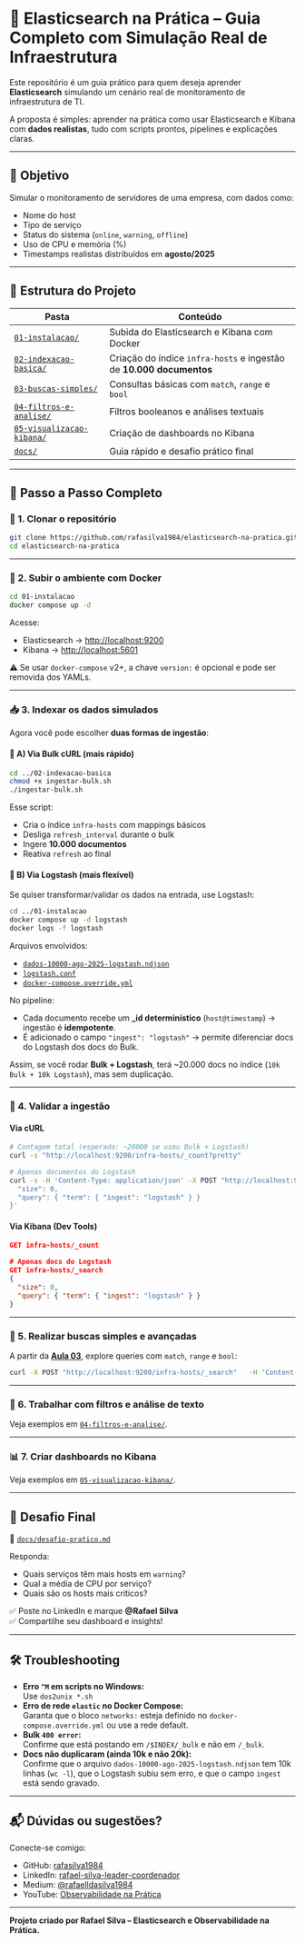# 📘 Elasticsearch na Prática – Guia Completo com Simulação Real de Infraestrutura

Este repositório é um guia prático para quem deseja aprender **Elasticsearch** simulando um cenário real de monitoramento de infraestrutura de TI.  

A proposta é simples: aprender na prática como usar Elasticsearch e Kibana com **dados realistas**, tudo com scripts prontos, pipelines e explicações claras.

---

## 🎯 Objetivo

Simular o monitoramento de servidores de uma empresa, com dados como:
- Nome do host
- Tipo de serviço
- Status do sistema (`online`, `warning`, `offline`)
- Uso de CPU e memória (%)
- Timestamps realistas distribuídos em **agosto/2025**

---

## 🧱 Estrutura do Projeto

| Pasta                                                                                   | Conteúdo                                                                 |
|-----------------------------------------------------------------------------------------|--------------------------------------------------------------------------|
| [`01-instalacao/`](./01-instalacao)                                                     | Subida do Elasticsearch e Kibana com Docker                             |
| [`02-indexacao-basica/`](./02-indexacao-basica)                                         | Criação do índice `infra-hosts` e ingestão de **10.000 documentos**      |
| [`03-buscas-simples/`](./03-buscas-simples)                                             | Consultas básicas com `match`, `range` e `bool`                         |
| [`04-filtros-e-analise/`](./04-filtros-e-analise)                                       | Filtros booleanos e análises textuais                                   |
| [`05-visualizacao-kibana/`](./05-visualizacao-kibana)                                   | Criação de dashboards no Kibana                                          |
| [`docs/`](./docs)                                                                       | Guia rápido e desafio prático final                                     |

---

## 🚀 Passo a Passo Completo

### 🧩 1. Clonar o repositório
```bash
git clone https://github.com/rafasilva1984/elasticsearch-na-pratica.git
cd elasticsearch-na-pratica
```

---

### 🐳 2. Subir o ambiente com Docker
```bash
cd 01-instalacao
docker compose up -d
```

Acesse:
- Elasticsearch → [http://localhost:9200](http://localhost:9200)
- Kibana → [http://localhost:5601](http://localhost:5601)

⚠️ Se usar `docker-compose` v2+, a chave `version:` é opcional e pode ser removida dos YAMLs.

---

### 📥 3. Indexar os dados simulados

Agora você pode escolher **duas formas de ingestão**:

#### 🔹 A) Via Bulk cURL (mais rápido)
```bash
cd ../02-indexacao-basica
chmod +x ingestar-bulk.sh
./ingestar-bulk.sh
```

Esse script:
- Cria o índice `infra-hosts` com mappings básicos
- Desliga `refresh_interval` durante o bulk
- Ingere **10.000 documentos**
- Reativa `refresh` ao final

#### 🔹 B) Via Logstash (mais flexível)
Se quiser transformar/validar os dados na entrada, use Logstash:

```bash
cd ../01-instalacao
docker compose up -d logstash
docker logs -f logstash
```

Arquivos envolvidos:
- [`dados-10000-ago-2025-logstash.ndjson`](./02-indexacao-basica/dados-10000-ago-2025-logstash.ndjson)
- [`logstash.conf`](./02-indexacao-basica/logstash.conf)
- [`docker-compose.override.yml`](./01-instalacao/docker-compose.override.yml)

No pipeline:
- Cada documento recebe um **_id determinístico** (`host@timestamp`) → ingestão é **idempotente**.  
- É adicionado o campo `"ingest": "logstash"` → permite diferenciar docs do Logstash dos docs do Bulk.  

Assim, se você rodar **Bulk + Logstash**, terá ~20.000 docs no índice (`10k Bulk + 10k Logstash`), mas sem duplicação.

---

### 🔎 4. Validar a ingestão

#### Via cURL
```bash
# Contagem total (esperado: ~20000 se usou Bulk + Logstash)
curl -s "http://localhost:9200/infra-hosts/_count?pretty"

# Apenas documentos do Logstash
curl -s -H 'Content-Type: application/json' -X POST "http://localhost:9200/infra-hosts/_search?pretty" -d '{
  "size": 0,
  "query": { "term": { "ingest": "logstash" } }
}'
```

#### Via Kibana (Dev Tools)
```json
GET infra-hosts/_count

# Apenas docs do Logstash
GET infra-hosts/_search
{
  "size": 0,
  "query": { "term": { "ingest": "logstash" } }
}
```

---

### 🔎 5. Realizar buscas simples e avançadas
A partir da **[Aula 03](./03-buscas-simples)**, explore queries com `match`, `range` e `bool`:

```bash
curl -X POST "http://localhost:9200/infra-hosts/_search"   -H 'Content-Type: application/json'   -d @03-buscas-simples/query-match.json
```

---

### 🧠 6. Trabalhar com filtros e análise de texto
Veja exemplos em [`04-filtros-e-analise/`](./04-filtros-e-analise).

---

### 📊 7. Criar dashboards no Kibana
Veja exemplos em [`05-visualizacao-kibana/`](./05-visualizacao-kibana).

---

## 🧠 Desafio Final

📁 [`docs/desafio-pratico.md`](./docs/desafio-pratico.md)

Responda:
- Quais serviços têm mais hosts em `warning`?
- Qual a média de CPU por serviço?
- Quais são os hosts mais críticos?

✅ Poste no LinkedIn e marque **@Rafael Silva**  
✅ Compartilhe seu dashboard e insights!

---

## 🛠️ Troubleshooting

- **Erro `^M` em scripts no Windows:**  
  Use `dos2unix *.sh`
- **Erro de rede `elastic` no Docker Compose:**  
  Garanta que o bloco `networks:` esteja definido no `docker-compose.override.yml` ou use a rede default.
- **Bulk `400 error`:**  
  Confirme que está postando em `/$INDEX/_bulk` e não em `/_bulk`.
- **Docs não duplicaram (ainda 10k e não 20k):**  
  Confirme que o arquivo `dados-10000-ago-2025-logstash.ndjson` tem 10k linhas (`wc -l`), que o Logstash subiu sem erro, e que o campo `ingest` está sendo gravado.

---

## 📬 Dúvidas ou sugestões?

Conecte-se comigo:

- GitHub: [rafasilva1984](https://github.com/rafasilva1984)
- LinkedIn: [rafael-silva-leader-coordenador](https://linkedin.com/in/rafael-silva-leader-coordenador)
- Medium: [@rafaelldasilva1984](https://medium.com/@rafaelldasilva1984)
- YouTube: [Observabilidade na Prática](https://www.youtube.com/@ObservabilidadenaPrática)

---

**Projeto criado por Rafael Silva – Elasticsearch e Observabilidade na Prática.**

